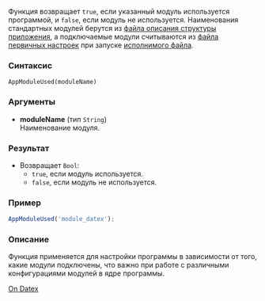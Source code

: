 Функция возвращает `true`, если указанный модуль используется программой, и `false`, если модуль не используется. Наименования стандартных модулей берутся из [файла описания структуры приложения](http://docs.datex.ru/article.htm?id=5620276905286592645), а подключаемые модули считываются из [файла первичных настроек](http://docs.datex.ru/article.htm?id=5656641661996331262) при запуске [исполнимого файла](http://docs.datex.ru/article.htm?id=5620276905286592656).

### Синтаксис
`AppModuleUsed(moduleName)`

### Аргументы
- **moduleName** (тип `String`)  
    Наименование модуля.

### Результат
- Возвращает `Bool`:
    - `true`, если модуль используется.
    - `false`, если модуль не используется.

### Пример
```js
AppModuleUsed('module_datex');
```

### Описание
Функция применяется для настройки программы в зависимости от того, какие модули подключены, что важно при работе с различными конфигурациями модулей в ядре программы.

[On Datex](http://docs.datex.ru/article.htm?id=5620276905286592640)